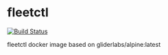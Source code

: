 # fleetctl

[![Build Status](https://drone.io/github.com/ntk1000/fleetctl/status.png)](https://drone.io/github.com/ntk1000/fleetctl/latest)

fleetctl docker image based on gliderlabs/alpine:latest
